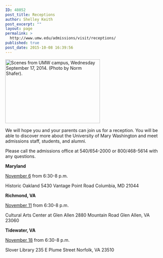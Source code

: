 ```yaml
---
ID: 48052
post_title: Receptions
author: Shelley Keith
post_excerpt: ""
layout: page
permalink: >
  http://www.umw.edu/admissions/visit/receptions/
published: true
post_date: 2015-10-08 16:39:56
---
```

<img class="alignright wp-image-48175 size-medium" src="http://www.umw.edu/admissions/wp-content/uploads/sites/6/2015/10/Monroe-students-300x202.jpg" alt="Scenes from UMW campus, Wednesday September 17, 2014. (Photo by Norm Shafer)." width="300" height="202" />

We will hope you and your parents can join us for a reception. You will be able to discover more about the University of Mary Washington and meet admissions staff, students, and alumni.
<p style="text-align: left">Please call the admissions office at 540/654-2000 or
800/468-5614 with any questions.</p>
<strong>Maryland</strong>

<a href="https://umw.askadmissions.net/Portal/EI/ViewDetails?gid=623577083e97a766cf468a82b2453f34afaa7e">November 6</a> from 6:30-8 p.m.

Historic Oakland
5430 Vantage Point Road
Columbia, MD 21044

<strong>Richmond, VA</strong>

<a href="https://umw.askadmissions.net/Portal/EI/ViewDetails?gid=623577403cdf50896b49939dae1abb3140619e">November 11</a> from 6:30-8 p.m.

Cultural Arts Center at Glen Allen
2880 Mountain Road
Glen Allen, VA 23060

<strong>Tidewater, VA</strong>

<a href="https://umw.askadmissions.net/Portal/EI/ViewDetails?gid=623577305a613672554a0cb735c8da890ac14a">November 18</a> from 6:30-8 p.m.

Slover Library
235 E Plume Street
Norfolk, VA 23510